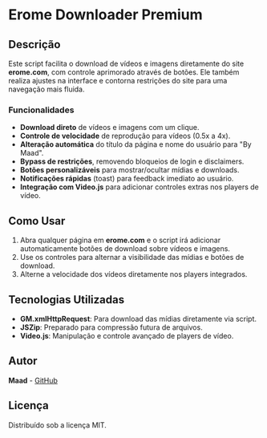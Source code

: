 # Erome Downloader Premium  

## Descrição  
Este script facilita o download de vídeos e imagens diretamente do site **erome.com**, com controle aprimorado através de botões. Ele também realiza ajustes na interface e contorna restrições do site para uma navegação mais fluida.  

### Funcionalidades  
- **Download direto** de vídeos e imagens com um clique.  
- **Controle de velocidade** de reprodução para vídeos (0.5x a 4x).  
- **Alteração automática** do título da página e nome do usuário para "By Maad".  
- **Bypass de restrições**, removendo bloqueios de login e disclaimers.  
- **Botões personalizáveis** para mostrar/ocultar mídias e downloads.  
- **Notificações rápidas** (toast) para feedback imediato ao usuário.  
- **Integração com Video.js** para adicionar controles extras nos players de vídeo.  

## Como Usar  
1. Abra qualquer página em **erome.com** e o script irá adicionar automaticamente botões de download sobre vídeos e imagens.  
2. Use os controles para alternar a visibilidade das mídias e botões de download.  
3. Alterne a velocidade dos vídeos diretamente nos players integrados.  

## Tecnologias Utilizadas  
- **GM.xmlHttpRequest**: Para download das mídias diretamente via script.  
- **JSZip**: Preparado para compressão futura de arquivos.  
- **Video.js**: Manipulação e controle avançado de players de vídeo.  

## Autor  
**Maad** - [GitHub](https://github.com/castielwallker/) 

## Licença  
Distribuído sob a licença MIT.  
